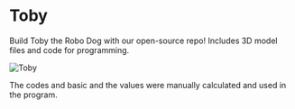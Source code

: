 # Toby
Build Toby the Robo Dog with our open-source repo! Includes 3D model files and code for programming. 

![Toby]((https://cdn.dribbble.com/users/225068/screenshots/2224869/media/b4081dd3d21925a3226ca2a85b678446.gif))

The codes and basic and the values were manually calculated and used in the program.
